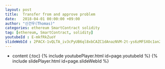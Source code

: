 ```yaml
---
layout: post
title:  Transfer from and approve problem
date:   2018-04-01 00:00:00 +09:00
author: "신건우(Thomas)"
categories: ethereum SmartContract solidity
tag: [ethereum, SmartContract, solidity]
youtubeId : E-mkfRkZuoY
slideWebId : 2PACX-1vQLTA_iv3cPyUB6ql8xbCAZC1dAnazNVM-2t-ys6zMFSXOc1an2tuK9lIPKH33jb_HXqdD0XqbvJXgc
---
```

* content
{:toc}
{% include youtubePlayer.html id=page.youtubeId %}
{% include slidePlayer.html id=page.slideWebId %}
